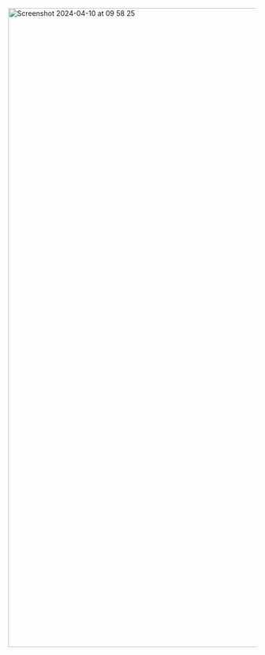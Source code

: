 <img width="1294" alt="Screenshot 2024-04-10 at 09 58 25" src="https://github.com/melisacevik/Medical-Cost-Wtech2/assets/113050206/c5d79c6d-e9c0-4b20-9e93-e26572069545">
